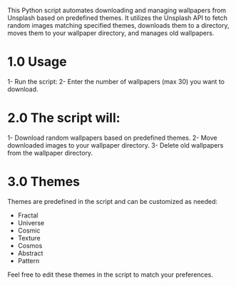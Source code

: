 This Python script automates downloading and managing wallpapers from Unsplash based on predefined themes. It utilizes the Unsplash API to fetch random images matching specified themes, downloads them to a directory, moves them to your wallpaper directory, and manages old wallpapers.

# 1.0 Usage
1- Run the script:
2- Enter the number of wallpapers (max 30) you want to download.

# 2.0 The script will:
1- Download random wallpapers based on predefined themes.
2- Move downloaded images to your wallpaper directory.
3- Delete old wallpapers from the wallpaper directory.

# 3.0 Themes

Themes are predefined in the script and can be customized as needed:
- Fractal
- Universe
- Cosmic
- Texture
- Cosmos
- Abstract
- Pattern

Feel free to edit these themes in the script to match your preferences.
